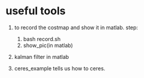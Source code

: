 useful tools
===

1. to record the costmap and show it in matlab.
  step:
    1. bash record.sh
    2. show_pic(in matlab)

2. kalman filter in matlab

3. ceres_example tells us how to ceres.
